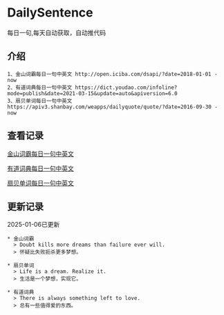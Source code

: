 # DailySentence

每日一句,每天自动获取，自动推代码

## 介绍

```
1、金山词霸每日一句中英文 http://open.iciba.com/dsapi/?date=2018-01-01 - now
2、有道词典每日一句中英文 https://dict.youdao.com/infoline?mode=publish&date=2021-03-15&update=auto&apiversion=6.0
3、扇贝单词每日一句中英文 https://apiv3.shanbay.com/weapps/dailyquote/quote/?date=2016-09-30 - now
```

## 查看记录

[金山词霸每日一句中英文](./data/iciba/)

[有道词典每日一句中英文](./data/youdao/)

[扇贝单词每日一句中英文](./data/shanbay/)

## 更新记录
2025-01-06已更新 
```
* 金山词霸
  > Doubt kills more dreams than failure ever will.
  > 怀疑比失败扼杀更多梦想。

* 扇贝单词
  > Life is a dream. Realize it.
  > 生活是一个梦想，实现它。

* 有道词典
  > There is always something left to love.
  > 总有一些值得爱的东西。

```
